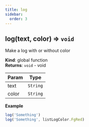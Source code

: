 ```yaml
---
title: log
sidebar:
  order: 3
---
```




## log(text, color) ⇒ <code>void</code>
Make a log with or without color

**Kind**: global function  
**Returns**: <code>void</code> - void  

| Param | Type |
| --- | --- |
| text | <code>String</code> | 
| color | <code>String</code> | 

**Example**  
```js
log('Something')
log('Something', listLogColor.FgRed)
```
